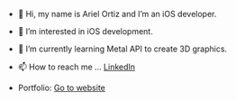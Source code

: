 - 👋 Hi, my name is Ariel Ortiz and I’m an iOS developer.
- 👀 I’m interested in iOS development. 
- 🌱 I’m currently learning Metal API to create 3D graphics.
- 📫 How to reach me ... <a href="https://www.linkedin.com/in/ariel-ortiz-b66979186/">LinkedIn</a>

- Portfolio: <a href="https://arielortiz.me/">Go to website</a>

<!---
Ariel0123/Ariel0123 is a ✨ special ✨ repository because its `README.md` (this file) appears on your GitHub profile.
You can click the Preview link to take a look at your changes.
--->
